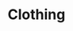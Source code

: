 ---
title: Clothing
longTitle: 'Clothing'
tags:
- gccommon
relatedTerm:
- "[[Clothing industry Costume Furs Textiles]]"
use:
- "[[Clothes]]"
---